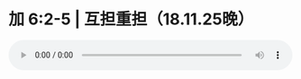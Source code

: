 # 加 6:2-5 | 互担重担（18.11.25晚）

<audio style="width: 100%;" preload="false" controls controlslist="nodownload"><source src="//cdn.wechat.edu.pl/audio/mp3/old/27115.mp3" type="audio/mpeg">Your browser does not support the audio element.</audio>


